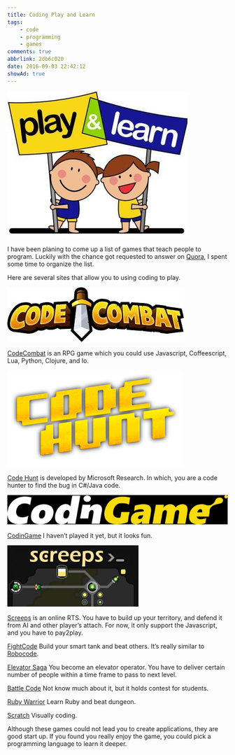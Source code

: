 ```yaml
---
title: Coding Play and Learn
tags:
    - code
    - programming
    - games
comments: true
abbrlink: 2db6c020
date: 2016-09-03 22:42:12
showAd: true
---
```


![](\img\play_learn_head.jpg)

I have been planing to come up a list of games that teach people to program. Luckily with the chance got requested to answer on [Quora](https://www.quora.com/Whats-a-good-way-to-learn-how-to-code-very-easily), I spent some time to organize the list.

<!-- more -->

Here are several sites that allow you to using coding to play.

![](\img\play_learn_code_combat.jpeg)

[CodeCombat](https://codecombat.com/) is an RPG game which you could use Javascript, Coffeescript, Lua, Python, Clojure, and Io.

![](\img\play_learn_code_hunt.png)

[Code Hunt](https://www.codehunt.com/) is developed by Microsoft Research. In which, you are a code hunter to find the bug in C#/Java code.

![](\img\play_learn_codingame.jpg)

[CodinGame](https://www.codingame.com/start) I haven’t played it yet, but it looks fun.

![](\img\play_learn_creeps.jpg)

[Screeps](https://screeps.com/) is an online RTS. You have to build up your territory, and defend it from AI and other player’s attach. For now, it only support the Javascript, and you have to pay2play.

[FightCode](http://fightcodegame.com/) Build your smart tank and beat others. It’s really similar to [Robocode](http://robocode.sourceforge.net/).

[Elevator Saga](http://play.elevatorsaga.com/) You become an elevator operator. You have to deliver certain number of people within a time frame to pass to next level.

[Battle Code](https://www.battlecode.org/) Not know much about it, but it holds contest for students.

[Ruby Warrior](https://www.bloc.io/ruby-warrior/#/warriors) Learn Ruby and beat dungeon.

[Scratch](https://scratch.mit.edu/) Visually coding.

Although these games could not lead you to create applications, they are good start up. If you found you really enjoy the game, you could pick a programming language to learn it deeper.
